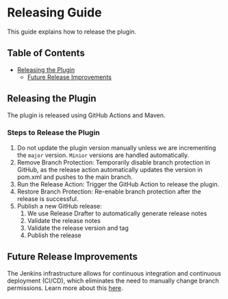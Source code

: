 # Releasing Guide

This guide explains how to release the plugin.

## Table of Contents

- [Releasing the Plugin](#releasing-the-plugin)
  - [Future Release Improvements](#future-release-improvements)

## Releasing the Plugin

The plugin is released using GitHub Actions and Maven.

### Steps to Release the Plugin

1. Do not update the plugin version manually unless we are incrementing the `major` version. `Minior` versions are handled automatically.
1. Remove Branch Protection: Temporarily disable branch protection in GitHub, as the release action automatically updates the version in pom.xml and pushes to the main branch.
1. Run the Release Action: Trigger the GitHub Action to release the plugin.
1. Restore Branch Protection: Re-enable branch protection after the release is successful.
1. Publish a new GitHub release:
   1. We use Release Drafter to automatically generate release notes
   1. Validate the release notes
   1. Validate the release version and tag
   1. Publish the release

## Future Release Improvements

The Jenkins infrastructure allows for continuous integration and continuous deployment (CI/CD), which eliminates the need to manually change branch permissions. Learn more about this [here][cicd].

[cicd]: https://www.jenkins.io/doc/developer/publishing/releasing-cd/
